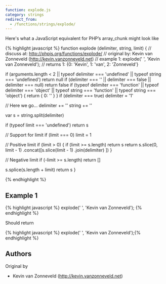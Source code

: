 ```yaml
---
function: explode.js
category: strings
redirect_from:
  - /functions/strings/explode/
---
```


<!-- WARNING! This file is auto generated by `npm run web:inject`, do not edit by hand -->

Here's what a JavaScript equivalent for PHP’s array_chunk might look like

{% highlight javascript %}
function explode (delimiter, string, limit) {
  //  discuss at: http://phpjs.org/functions/explode/
  // original by: Kevin van Zonneveld (http://kevin.vanzonneveld.net)
  //   example 1: explode(' ', 'Kevin van Zonneveld');
  //   returns 1: {0: 'Kevin', 1: 'van', 2: 'Zonneveld'}

  if (arguments.length < 2 || typeof delimiter === 'undefined' || typeof string === 'undefined') return null
  if (delimiter === '' || delimiter === false || delimiter === null) return false
  if (typeof delimiter === 'function' || typeof delimiter === 'object' || typeof string === 'function' || typeof string ===
    'object') {
    return {
      0: ''
    }
  }
  if (delimiter === true) delimiter = '1'

  // Here we go...
  delimiter += ''
  string += ''

  var s = string.split(delimiter)

  if (typeof limit === 'undefined') return s

  // Support for limit
  if (limit === 0) limit = 1

  // Positive limit
  if (limit > 0) {
    if (limit >= s.length) return s
    return s.slice(0, limit - 1)
      .concat([s.slice(limit - 1)
        .join(delimiter)
      ])
  }

  // Negative limit
  if (-limit >= s.length) return []

  s.splice(s.length + limit)
  return s
}

{% endhighlight %}

## Example 1

{% highlight javascript %}
explode(' ', 'Kevin van Zonneveld');
{% endhighlight %}

Should return

{% highlight javascript %}
explode(' ', 'Kevin van Zonneveld');{% endhighlight %}


## Authors


Original by

- Kevin van Zonneveld (http://kevin.vanzonneveld.net)

